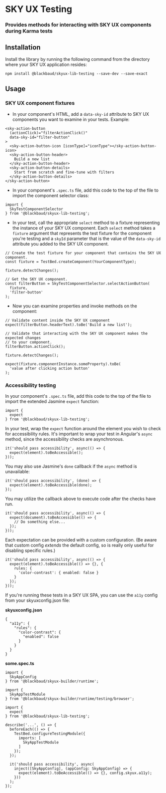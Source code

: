 # SKY UX Testing

### Provides methods for interacting with SKY UX components during Karma tests

## Installation

Install the library by running the following command from the directory where your SKY UX application resides:

```
npm install @blackbaud/skyux-lib-testing --save-dev --save-exact
```

## Usage

### SKY UX component fixtures

- In your component's HTML, add a `data-sky-id` attribute to SKY UX components you want to examine in your tests.  Example:

```
<sky-action-button
  (actionClick)="filterActionClick()"
  data-sky-id="filter-button"
>
  <sky-action-button-icon [iconType]="iconType"></sky-action-button-icon>
  <sky-action-button-header>
    Build a new list
  </sky-action-button-header>
  <sky-action-button-details>
    Start from scratch and fine-tune with filters
  </sky-action-button-details>
</sky-action-button>
```

- In your component's `.spec.ts` file, add this code to the top of the file to import the component selector class:

```
import {
  SkyTestComponentSelector
} from '@blackbaud/skyux-lib-testing';
```

- In your test, call the appropriate `select` method to a fixture representing the instance of your SKY UX component.  Each `select` method takes a `fixture` argument that represents the test fixture for the component you're testing and a `skyId` parameter that is the value of the `data-sky-id` attribute you added to the SKY UX component.

```
// Create the test fixture for your component that contains the SKY UX component.
const fixture = TestBed.createComponent(YourComponentType);

fixture.detectChanges();

// Get the SKY UX component.
const filterButton = SkyTestComponentSelector.selectActionButton(
  fixture,
  'filter-button'
);

```

- Now you can examine properties and invoke methods on the component:

```
// Validate content inside the SKY UX component
expect(filterButton.headerText).toBe('Build a new list');

// Validate that interacting with the SKY UX component makes the expected changes
// to your component.
filterButton.actionClick();

fixture.detectChanges();

expect(fixture.componentInstance.someProperty).toBe(
  'value after clicking action button'
);
```

### Accessibility testing

In your component's `.spec.ts` file, add this code to the top of the file to import the extended Jasmine `expect` function:

```
import {
  expect
} from '@blackbaud/skyux-lib-testing';
```
In your test, wrap the `expect` function around the element you wish to check for accessibility rules. It's important to wrap your test in Angular's `async` method, since the accessibility checks are asynchronous.

```
it('should pass accessibility', async(() => {
  expect(element).toBeAccessible();
}));
```

You may also use Jasmine's `done` callback if the `async` method is unavailable:

```
it('should pass accessibility', (done) => {
  expect(element).toBeAccessible(done);
});
```

You may utilize the callback above to execute code after the checks have run.

```
it('should pass accessibility', async(() => {
  expect(document).toBeAccessible(() => {
    // Do something else...
  });
}));
```

Each expectation can be provided with a custom configuration. (Be aware that custom config _extends_ the default config, so is really only useful for disabling specific rules.)

```
it('should pass accessibility', async(() => {
  expect(element).toBeAccessible(() => {}, {
    rules: {
      'color-contrast': { enabled: false }
    }
  });
}));
```

If you're running these tests in a SKY UX SPA, you can use the `a11y` config from your skyuxconfig.json file:

**skyuxconfig.json**
```
{
  "a11y": {
    "rules": {
      "color-contrast": {
        "enabled": false
      }
    }
  }
}
```

**some.spec.ts**
```
import {
  SkyAppConfig
} from '@blackbaud/skyux-builder/runtime';

import {
  SkyAppTestModule
} from '@blackbaud/skyux-builder/runtime/testing/browser';

import {
  expect
} from '@blackbaud/skyux-lib-testing';

describe('...', () => {
  beforeEach(() => {
    TestBed.configureTestingModule({
      imports: [
        SkyAppTestModule
      ]
    });
  });

  it('should pass accessibility', async(
    inject([SkyAppConfig], (appConfig: SkyAppConfig) => {
      expect(element).toBeAccessible(() => {}, config.skyux.a11y);
    }))
  );
});
```
